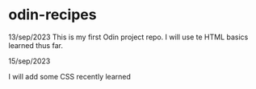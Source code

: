 # odin-recipes
13/sep/2023
This is my first Odin project repo. 
I will use te HTML basics learned thus far.


15/sep/2023

I will add some CSS recently learned
